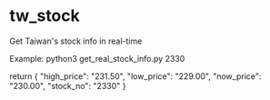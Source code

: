 # tw_stock
Get Taiwan's stock info in real-time

Example:
   python3 get_real_stock_info.py 2330

   return
   {
     "high_price": "231.50",
     "low_price": "229.00",
     "now_price": "230.00",
     "stock_no": "2330"
   }
